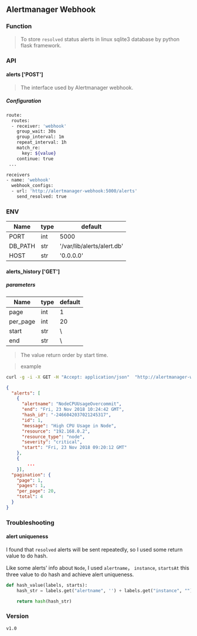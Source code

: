 ## Alertmanager Webhook


### Function
> To store `resolved` status alerts in linux sqlite3 database by python flask framework.


### API

#### alerts ['POST']

> The interface used by Alertmanager webhook.

##### Configuration
```bash
route:
  routes:
  - receiver: 'webhook'
    group_wait: 30s
    group_interval: 1m
    repeat_interval: 1h
    match_re:
      key: ${value}
    continue: true
 ...

receivers
- name: 'webhook'
  webhook_configs:
  - url: 'http://alertmanager-webhook:5000/alerts'
    send_resolved: true
```


### ENV

| Name          | type     | default |
| ------------  | -------- | ------------|
| PORT          | int      | 5000 |
| DB_PATH       | str      | '/var/lib/alerts/alert.db' |
| HOST          | str      | '0.0.0.0' |


#### alerts_history ['GET']

##### parameters
| Name          | type     | default |
| ------------  | -------- | ------------|
| page          | int      | 1 |
| per_page      | int      | 20 |
| start         | str      | \ |
| end           | str      | \ |


> The value return order by start time.

> example
```bash
curl -g -i -X GET -H "Accept: application/json"  "http://alertmanager-webhook:5000/alerts_history?page=1&per_page=20&start=1542963638&end=1542965018"
```

```json
{
  "alerts": [
    {
      "alertname": "NodeCPUUsageOvercommit",
      "end": "Fri, 23 Nov 2018 10:24:42 GMT",
      "hash_id": "-2466042037021245317",
      "id": 1,
      "message": "High CPU Usage in Node",
      "resource": "192.168.0.2",
      "resource_type": "node",
      "severity": "critical",
      "start": "Fri, 23 Nov 2018 09:20:12 GMT"
    },
    {
        ...
    }],
  "pagination": {
    "page": 1,
    "pages": 1,
    "per_page": 20,
    "total": 4
  }
}
```

### Troubleshooting

#### alert uniqueness

I found that `resolved` alerts will be sent repeatedly, so I used some return value to do hash.

Like some alerts' info about `Node`, I used `alertname`， `instance`, `startsAt` this three value to do hash and achieve alert uniqueness.

```python
def hash_value(labels, starts):
    hash_str = labels.get("alertname", '') + labels.get("instance", "") + starts

    return hash(hash_str)
```

### Version

`v1.0`